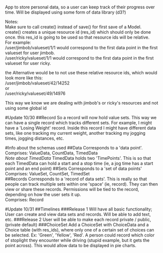 App to store personal data, so a user can keep track of their progress over time.  Will be displayed using some form of data library (d3?)

Notes:  
Make sure to call create() instead of save() for first save of a Model.
create() creates a unique resource id (res_id) which should only be done once.
this res_id is going to be used so that resource ids will be relative.  
For example:  
  /user/jimbob/valueset/1/1 would correspond to the first data point in the first valueset for user jimbob.  
  /user/ricky/valueset/1/1 would correspond to the first data point in the first valueset for user ricky.  

the Alternative would be to not use these relative resource ids, which would look more like this:  
  /user/jimbob/valueset/42/14252  
    or  
  /user/ricky/valueset/49/14976  

This way we know we are dealing with jimbob's or ricky's resources and not using some global id

#Update 10/30
##Record
So a record will now hold value sets.  This way we can have a single record which tracks different sets.  For example, I might have a 'Losing Weight' record.  Inside this record I might have different data sets, like one tracking my current weight, another tracking my jogging times, jogging distances, etc.

#Info about the schemas used
##Data
Corresponds to a 'data point'.  
Comprises: ValueData, CountData, TimedData  
*Note about TimedData* TimedData holds two 'TimePoints'.  This is so that each TimedData can hold a start and a stop time (ie, a jog time has a start point and an end point)
##Sets
Corresponds to a 'set of data points'  
Comprises: ValueSet, CountSet, TimedSet  
##Records
Corresponds to a 'record of data sets'.  This is really so that people can track multiple sets within one 'space' (ie, record).  They can then view or share these records.  Permissions will be tied to the record, depending on how the user sets it up.  
Comprises: Record  

#Update 10/31
##Timelines
###Release 1
Will have all basic functionality; User can create and view data sets and records.  Will be able to add text, etc.
###Release 2
User will be able to make each record private / public, (private default)
###ChoiceSet
Add a ChoiceSet with ChoiceData and a Choice table (with res\_ids), where only one of a certain set of choices can be selected.  Ex: 'Green', 'Yellow', 'Red'.  A person could record which color of stoplight they encounter while driving (stupid example, but it gets the point across).  This would allow data to be displayed in pie charts.
